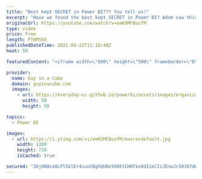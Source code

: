 ```yaml
---
title: "Best kept SECRET in Power BI??? You tell us!"
excerpt: "Have we found the best kept SECRET in Power BI? Adam saw this recently and was BLOWN away! Zooming in can help with presenting in business settings and anywhere else. Here are a few things you can use to make that presentation better with Power BI.  ZoomIt:  https://docs.microsoft.com/sysinternals/downloads/zoomit"
originalUrl: https://youtube.com/watch?v=emKSMFBusfM
type: video
price: Free
length: PT6M59S
publishedDateTime: 2021-04-22T11:18:48Z
heat: 50

featuredContent: "<iframe width=\"800\" height=\"500\" frameborder=\"0\" src=\"https://www.youtube.com/embed/emKSMFBusfM\" allow=\"accelerometer; autoplay; encrypted-media; gyroscope; picture-in-picture\" allowfullscreen></iframe>"

provider:
  name: Guy in a Cube
  domain: guyinacube.com
  images:
    - url: https://everyday-cc.github.io/powerbi/assets/images/organizations/guyinacube.com-50x50.jpg
      width: 50
      height: 50

topics:
  - Power BI

images:
  - url: https://i.ytimg.com/vi/emKSMFBusfM/maxresdefault.jpg
    width: 1280
    height: 720
    isCached: true

secured: "Z8jHN8za0LPl5klEr4suoCBghQUNxYD8EtCHOTkxOdIieCIiJEnwJrI0J67dW0FXYqj2s6sMV1Rq4QnLx90mY8MgX5PVjlzbc6M8Z9MKnVcSI3gBQEv3VeAOr8H9Eq4T6q3D7ekq+6T1cFM64M4dW4Csj579eZB75Ew8CmZczYq9a7sdtMobtg/MXNXirvYaKJuIOPhdsSi9vKIxx6TyyVcqFnSLe3P3f/mnRVhasVSnCpzgxQEdriR2UKXvDl2SkgEIzFpDC58yiElmg+Ta63Co7A6266rvgHUxfPxFkCDNCK7oiN9Kewbtt1JIeyQy6/Wj5peY8LuPlEDWv+X5UqA7pxHyqAOf02XqBi+X76xCxyg1tEENl6hzfPxsRF8vqUTL1Nz+mcabFhoysg+g+QYG1QMF4/tN+YVATluTD6s=;de0/C2LB21zf8vatASP7zA=="
---
```


